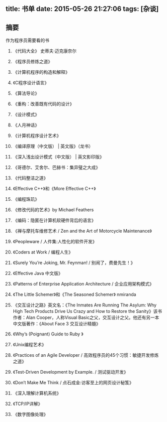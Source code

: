 title: 书单
date: 2015-05-26 21:27:06
tags: [杂谈]
---

## 摘要
作为程序员需要看的书
<!--more-->


1. 《代码大全》 史蒂夫·迈克康奈尔

2. 《程序员修炼之道》

3. 《计算机程序的构造和解释》

4. 《C程序设计语言》

5. 《算法导论》

6. 《重构：改善既有代码的设计》

7. 《设计模式》

8. 《人月神话》

9. 《计算机程序设计艺术》

10. 《编译原理（中文版） | 英文版》（龙书）

11. 《深入浅出设计模式（中文版） | 英文影印版》

12. 《哥德尔、艾舍尔、巴赫书：集异璧之大成》

13. 《代码整洁之道》

14. 《Effective C++》和《More Effective C++》

15. 《编程珠玑》

16. 《修改代码的艺术》by Michael Feathers

17. 《编码：隐匿在计算机软硬件背后的语言》

18. 《禅与摩托车维修艺术 / Zen and the Art of Motorcycle Maintenance》

19. 《Peopleware / 人件集:人性化的软件开发》

20. 《Coders at Work / 编程人生》

21. 《Surely You’re Joking, Mr. Feynman! / 别闹了，费曼先生！》

22. 《Effective Java 中文版》

23. 《Patterns of Enterprise Application Architecture / 企业应用架构模式》

24. 《The Little Schemer》和《The Seasoned Schemer》 nmiranda

25. 《交互设计之路》英文名：《The Inmates Are Running The Asylum: Why High Tech Products Drive Us Crazy and How to Restore the Sanity》该书作者：Alan Cooper，人称Visual Basic之父，交互设计之父。他还有另一本中文版著作：《About Face 3 交互设计精髓》

26. 《Why’s (Poignant) Guide to Ruby 》

27. 《Unix编程艺术》

28. 《Practices of an Agile Developer / 高效程序员的45个习惯：敏捷开发修炼之道》

29. 《Test-Driven Development by Example. / 测试驱动开发》

30. 《Don’t Make Me Think / 点石成金:访客至上的网页设计秘笈》

31. 《深入理解计算机系统》

32. 《TCP/IP详解》

33. 《数字图像处理》